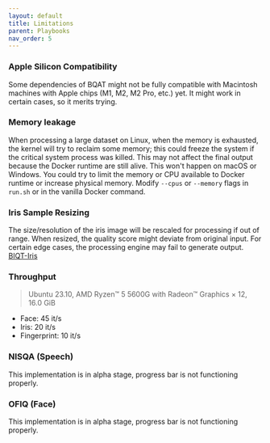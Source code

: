 ```yaml
---
layout: default
title: Limitations
parent: Playbooks
nav_order: 5
---
```


### Apple Silicon Compatibility

Some dependencies of BQAT might not be fully compatible with Macintosh machines with Apple chips (M1, M2, M2 Pro, etc.) yet. It might work in certain cases, so it merits trying.  

### Memory leakage

When processing a large dataset on Linux, when the memory is exhausted, the kernel will try to reclaim some memory; this could freeze the system if the critical system process was killed. This may not affect the final output because the Docker runtime are still alive. This won't happen on macOS or Windows. You could try to limit the memory or CPU available to Docker runtime or increase physical memory. Modify `--cpus` or `--memory` flags in `run.sh` or in the vanilla Docker command.

### Iris Sample Resizing

The size/resolution of the iris image will be rescaled for processing if out of range. When resized, the quality score might deviate from original input. For certain edge cases, the processing engine may fail to generate output. [BIQT-Iris](https://github.com/mitre/biqt-iris)

### Throughput

> Ubuntu 23.10, AMD Ryzen™ 5 5600G with Radeon™ Graphics × 12, 16.0 GiB

+ Face: 45 it/s
+ Iris: 20 it/s
+ Fingerprint: 10 it/s

### NISQA (Speech)

This implementation is in alpha stage, progress bar is not functioning properly.

### OFIQ (Face)

This implementation is in alpha stage, progress bar is not functioning properly.
